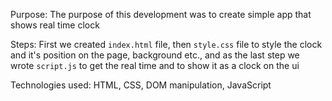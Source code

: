 Purpose: The purpose of this development was to create simple app that shows real time clock

Steps: First we  created `index.html` file, then `style.css` file to style the clock and it's position on the page, background etc., and as the last step we wrote `script.js` to get the real time and to show it as a clock on the ui

Technologies used: HTML, CSS, DOM manipulation, JavaScript
